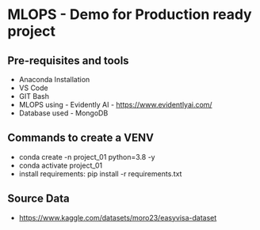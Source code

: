 # MLOPS - Demo for Production ready project
## Pre-requisites and tools
* Anaconda Installation
* VS Code
* GIT Bash
* MLOPS using - Evidently AI - https://www.evidentlyai.com/
* Database used - MongoDB
## Commands to create a VENV
* conda create -n project_01 python=3.8 -y
* conda activate project_01
* install requirements: pip install -r requirements.txt
## Source Data
* https://www.kaggle.com/datasets/moro23/easyvisa-dataset



